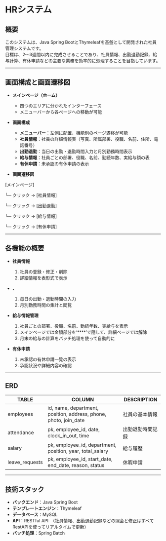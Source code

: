 # HRシステム

## 概要
このシステムは、Java Spring BootとThymeleafを基盤として開発された社員管理システムです。  
目標は、2〜3週間以内に完成させることであり、社員情報、出勤退勤記録、給与計算、有休申請などの主要な業務を効率的に処理することを目指しています。

---

## 画面構成と画面遷移図

- **メインページ（ホーム）**  
  - 四つのエリアに分かれたインターフェース  
  - メニューバーから各ページへの移動が可能

- **画面構成**  
  - **メニューバー**：左側に配置、機能別のページ遷移が可能  
  - **社員情報**：社員の詳細情報表（写真、所属部署、役職、名前、住所、電話番号）  
  - **出勤退勤**：当日の出勤・退勤時間入力と月別勤務時間表示  
  - **給与情報**：社員ごとの部署、役職、名前、勤続年数、実給与額の表  
  - **有休申請**：未承認の有休申請の表示

- **画面遷移図**  

[メインページ]

└─ クリック → [社員情報]
    
└─ クリック → [出勤退勤]
    
└─ クリック → [給与情報]
    
└─ クリック → [有休申請]

---

## 各機能の概要
- **社員情報**  
  1. 社員の登録・修正・削除  
  2. 詳細情報を表形式で表示

- **、**  
  1. 毎日の出勤・退勤時間の入力  
  2. 月別勤務時間の集計と閲覧

- **給与情報管理**  
  1. 社員ごとの部署、役職、名前、勤続年数、実給与を表示  
  2. メインページでは金額部分を‘****’で隠して、詳細ページでは解除
  3. 月末の給与の計算をバッチ処理を使って自動的に

- **有休申請**  
  1. 未承認の有休申請一覧の表示  
  2. 承認状況や詳細内容の確認

---

## ERD

| TABLE       | COLUMN                                           | DESCRIPTION                                  |
|------------------|------------------------------------------------|-------------------------------------|
| employees        | id, name, department, position, address, phone, photo, join_date | 社員の基本情報                       |
| attendance       | pk, employee_id, date, clock_in_out, time     | 出勤退勤時間記録                     |
| salary           | pk, employee_id, department, position, year, total_salary | 給与履歴                         |
| leave_requests   | pk, employee_id, start_date, end_date, reason, status | 休暇申請                         |

---

## 技術スタック
- **バックエンド**：Java Spring Boot
- **テンプレートエンジン**：Thymeleaf
- **データベース**：MySQL
- **API**：RESTful API　（社員情報、出勤退勤記録などの照会と修正はすべてRestAPIを使ってリアルタイムで更新）
- **バッチ処理**：Spring Batch
